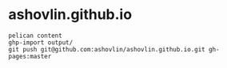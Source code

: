# ashovlin.github.io

```
pelican content
ghp-import output/
git push git@github.com:ashovlin/ashovlin.github.io.git gh-pages:master
```
